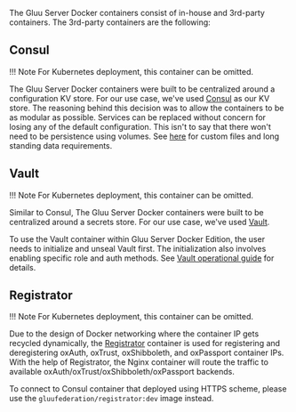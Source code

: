 The Gluu Server Docker containers consist of in-house and 3rd-party containers. The 3rd-party containers are the following:

## Consul

!!! Note
    For Kubernetes deployment, this container can be omitted.

The Gluu Server Docker containers were built to be centralized around a configuration KV store. For our use case, we've used [Consul](https://www.consul.io/) as our KV store. The reasoning behind this decision was to allow the containers to be as modular as possible. Services can be replaced without concern for losing any of the default configuration. This isn't to say that there won't need to be persistence using volumes. See [here](https://github.com/GluuFederation/enterprise-edition/blob/4.0/examples/single-host/docker-compose.yml) for custom files and long standing data requirements.

## Vault

!!! Note
    For Kubernetes deployment, this container can be omitted.

Similar to Consul, The Gluu Server Docker containers were built to be centralized around a secrets store. For our use case, we've used [Vault](http://vaultproject.io/).

To use the Vault container within Gluu Server Docker Edition, the user needs to initialize and unseal Vault first. The initialization also involves enabling specific role and auth methods. See [Vault operational guide](/operation/vault) for details.

## Registrator

!!! Note
    For Kubernetes deployment, this container can be omitted.

Due to the design of Docker networking where the container IP gets recycled dynamically, the [Registrator](http://gliderlabs.github.io/registrator/latest/) container is used for registering and deregistering oxAuth, oxTrust, oxShibboleth, and oxPassport container IPs. With the help of Registrator, the Nginx container will route the traffic to available oxAuth/oxTrust/oxShibboleth/oxPassport backends.

To connect to Consul container that deployed using HTTPS scheme, please use the `gluufederation/registrator:dev` image instead.
